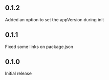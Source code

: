## 0.1.2

Added an option to set the appVersion during init

## 0.1.1

Fixed some links on package.json

## 0.1.0

Initial release